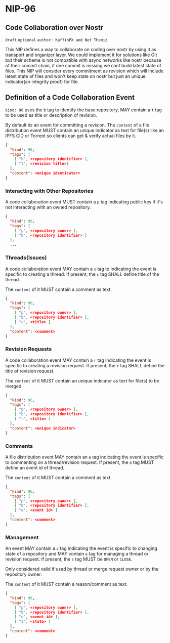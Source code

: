NIP-96
======

Code Collaboration over Nostr
----------------------

`draft` `optional` `author: KaffinPX and Not Thomiz`

This NIP defines a way to collaborate on coding over nostr by using it as transport and organizer layer. We could implement it for solutions like Git but their scheme is not compatible with async networks like nostr because of their commit chain, if one commit is missing we cant build latest state of files. This NIP will consider every commitment as revision which will include latest state of files and won't keep state on nostr but just an unique indicator(an integrity proof) for file.

## Definition of a Code Collaboration Event

`kind: 96` uses the `b` tag to identify the base repository, MAY contain a `t` tag to be used as title or description of revision.

By default its an event for committing a revision. The `content` of a file distribution event MUST contain an unique indicator as text for file(s) like an IPFS CID or Torrent so clients can get & verify actual files by it.

```json
{
  "kind": 96,
  "tags": [
    [ "b", <repository identifier> ],
    [ "t", <revision title>]
  ],
  "content": <unique identicator>
}
```

### Interacting with Other Repositories

A code collaboration event MUST contain a `p` tag indicating public key if it's not interacting with an owned repository.

```json
{
  "kind": 96,
  "tags": [
    [ "p", <repository owner> ],
    [ "b", <repository identifier> ]
  ],
  ...
```

### Threads(Issues)

A code collaboration event MAY contain a `c` tag to indicating the event is specific to creating a thread. If present, the `c` tag SHALL define title of the thread.

The `content` of it MUST contain a comment as text.

```json
{
  "kind": 96,
  "tags": [
    [ "p", <repository owner> ],
    [ "b", <repository identifier> ],
    [ "c", <title> ]
  ],
  "content": <comment>
}
```

### Revision Requests

A code collaboration event MAY contain a `r` tag indicating the event is specific to creating a revision request. If present, the `r` tag SHALL define the title of revision request.

The `content` of it MUST contain an unique indicator as text for file(s) to be merged.

```json
{
  "kind": 96,
  "tags": [
    [ "p", <repository owner> ],
    [ "b", <repository identifier> ],
    [ "r", <title> ]
  ],
  "content": <unique indicator>
}
```

### Comments

A file distribution event MAY contain an `e` tag indicating the event is specific to commenting on a thread/revision request. If present, the `e` tag MUST define an event id of thread.

The `content` of it MUST contain a comment as text.

```json
{
  "kind": 96,
  "tags": [
    [ "p", <repository owner> ],
    [ "b", <repository identifier> ],
    [ "e", <event id> ]
  ],
  "content": <comment>
}
```

### Management

An event MAY contain a `s` tag indicating the event is specific to changing state of a repository and MAY contain `e` tag for managing a thread or revision request. If present, the `s` tag MUST be `OPEN` or `CLOSE`.

Only considered valid if used by thread or merge request owner or by the repository owner.

The `content` of it MUST contain a reason/comment as text.

```json
{
  "kind": 96,
  "tags": [
    [ "p", <repository owner> ],
    [ "b", <repository identifier> ],
    [ "e", <event id> ],
    [ "s", <state> ]
  ],
  "content": <comment>
}
```
